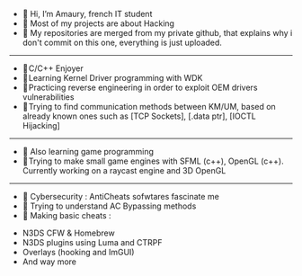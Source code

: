 - 👋 Hi, I’m Amaury, french IT student
- 👀 Most of my projects are about Hacking
- 🌱 My repositories are merged from my private github, that explains why i don't commit on this one, everything is just uploaded.

<hr />

- 📍 C/C++ Enjoyer
- 📍 Learning Kernel Driver programming with WDK
- 📍 Practicing reverse engineering in order to exploit OEM drivers vulnerabilities
- 📍 Trying to find communication methods between KM/UM, based on already known ones such as [TCP Sockets], [.data ptr], [IOCTL Hijacking]

<hr /> 

- 📎 Also learning game programming
- 📎 Trying to make small game engines with SFML (c++), OpenGL (c++). Currently working on a raycast engine and 3D OpenGL

<hr />

- 📌 Cybersecurity : AntiCheats sofwtares fascinate me
- 📌 Trying to understand AC Bypassing methods
- 📌 Making basic cheats :
<ul>
  <li>N3DS CFW & Homebrew</li>
  <li>N3DS plugins using Luma and CTRPF</li>
  <li>Overlays (hooking and ImGUI)</li>
  <li>And way more</li>
</ul>
  
